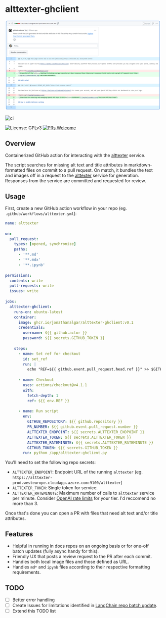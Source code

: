 # alttexter-ghclient

[![Placeholder image with no contextual information](example.png "Placeholder Image")](https://github.com/jonathanalgar/langchain/pull/3/files#diff-13f93b90ba1f5e943cfbd17a52a1ab71a43c3dd7797e96f959cc17dccaaac198)

![ci](https://github.com/jonathanalgar/alttexter-ghclient/actions/workflows/build-docker.yml/badge.svg)

![License: GPLv3](https://img.shields.io/badge/license-GPLv3-blue) [![PRs Welcome](https://img.shields.io/badge/PRs-welcome-brightgreen.svg?style=flat-square)](https://makeapullrequest.com)

## Overview

Containerized GitHub action for interacting with the [alttexter](https://github.com/jonathanalgar/alttexter) service.

The script searches for missing alt text and title attributes in markdown-formatted files on commit to a pull request. On match, it bundles the text and images off in a request to the [alttexter](https://github.com/jonathanalgar/alttexter) service for generation. Responses from the service are committed and requested for review.

## Usage

First, create a new GitHub action workflow in your repo (eg. `.github/workflows/alttexter.yml`):

```yaml
name: alttexter

on:
  pull_request:
    types: [opened, synchronize]
    paths:
      - '**.md'
      - '**.mdx'
      - '**.ipynb'
      
permissions:
  contents: write
  pull-requests: write
  issues: write

jobs:
  alttexter-ghclient:
    runs-on: ubuntu-latest
    container: 
      image: ghcr.io/jonathanalgar/alttexter-ghclient:v0.1
      credentials:
        username: ${{ github.actor }}
        password: ${{ secrets.GITHUB_TOKEN }}

    steps:
      - name: Set ref for checkout
        id: set_ref
        run: |
          echo "REF=${{ github.event.pull_request.head.ref }}" >> $GITHUB_ENV

      - name: Checkout
        uses: actions/checkout@v4.1.1
        with:
          fetch-depth: 1
          ref: ${{ env.REF }}

      - name: Run script
        env:
          GITHUB_REPOSITORY: ${{ github.repository }}
          PR_NUMBER: ${{ github.event.pull_request.number }}
          ALTTEXTER_ENDPOINT: ${{ secrets.ALTTEXTER_ENDPOINT }}
          ALTTEXTER_TOKEN: ${{ secrets.ALTTEXTER_TOKEN }}
          ALTTEXTER_RATEMINUTE: ${{ secrets.ALTTEXTER_RATEMINUTE }}
          GITHUB_TOKEN: ${{ secrets.GITHUB_TOKEN }}
        run: python /app/alttexter-ghclient.py
```

You'll need to set the following repo secrets:

* `ALTTEXTER_ENDPOINT`: Endpoint URL of the running `alttexter` (eg. `https://alttexter-prod.westeurope.cloudapp.azure.com:9100/alttexter`)
* `ALTTEXTER_TOKEN`: Single token for service.
* `ALTTEXTER_RATEMINUTE`: Maximum number of calls to `alttexter` service per minute. Consider [OpenAI rate limits](https://platform.openai.com/docs/guides/rate-limits) for your tier. I'd reccomend no more than 3.

Once that's done you can open a PR with files that need alt text and/or title attributes.

## Features

* Helpful in running in docs repos on an ongoing basis or for one-off batch updates (fully async handy for this).
* Friendly UX that posts a review request to the PR after each commit.
* Handles both local image files and those defined as URL.
* Handles `md*` and `ipynb` files according to their respective formatting requirements.

## TODO

- [ ] Better error handling
- [ ] Create Issues for limitations identified in [LangChain repo batch update](https://github.com/langchain-ai/langchain/pull/15357#issue-2061030736).
- [ ] Extend this TODO list
